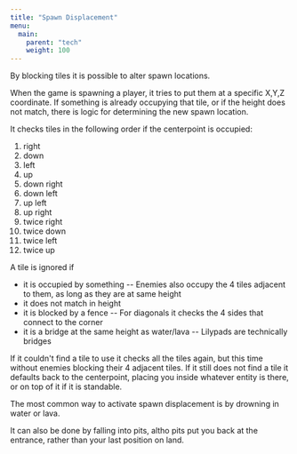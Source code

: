 ```yaml
---
title: "Spawn Displacement"
menu:
  main:
    parent: "tech"
    weight: 100
---
```


By blocking tiles it is possible to alter spawn locations.

When the game is spawning a player, it tries to put them at a specific X,Y,Z coordinate.
If something is already occupying that tile, or if the height does not match, there is logic for determining the new spawn location.

It checks tiles in the following order if the centerpoint is occupied:
1) right
2) down
3) left
4) up
5) down right
6) down left
7) up left
8) up right
9) twice right
10) twice down
11) twice left
12) twice up

A tile is ignored if
- it is occupied by something
-- Enemies also occupy the 4 tiles adjacent to them, as long as they are at same height
- it does not match in height
- it is blocked by a fence
-- For diagonals it checks the 4 sides that connect to the corner
- it is a bridge at the same height as water/lava
-- Lilypads are technically bridges

If it couldn't find a tile to use it checks all the tiles again, but this time without enemies blocking their 4 adjacent tiles.
If it still does not find a tile it defaults back to the centerpoint, placing you inside whatever entity is there, or on top of it if it is standable.

The most common way to activate spawn displacement is by drowning in water or lava.

It can also be done by falling into pits, altho pits put you back at the entrance, rather than your last position on land.
